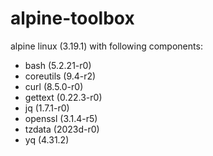 # alpine-toolbox

alpine linux (3.19.1) with following components:

- bash (5.2.21-r0)
- coreutils (9.4-r2)
- curl (8.5.0-r0)
- gettext (0.22.3-r0)
- jq (1.7.1-r0)
- openssl (3.1.4-r5)
- tzdata (2023d-r0)
- yq (4.31.2)
